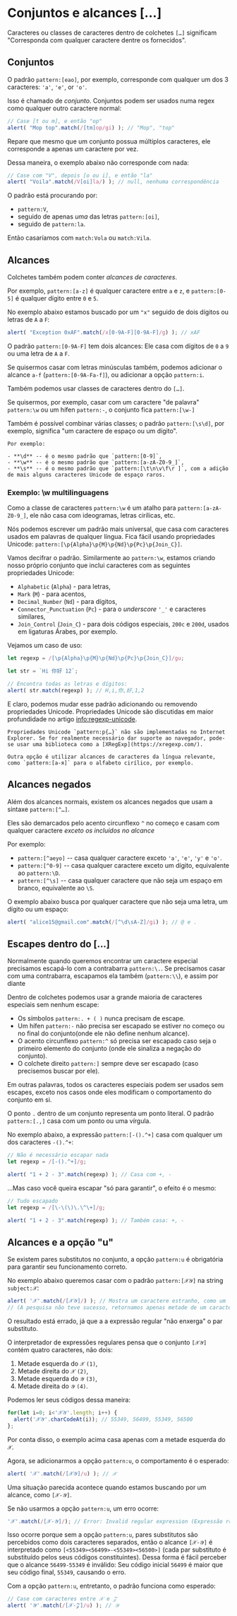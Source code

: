 # Conjuntos e alcances [...]

Caracteres ou classes de caracteres dentro de colchetes `[…]` significam "Corresponda com qualquer caractere dentre os fornecidos".

## Conjuntos

O padrão `pattern:[eao]`, por exemplo, corresponde com qualquer um dos 3 caracteres: `'a'`, `'e'`, or `'o'`.

Isso é chamado de *conjunto*. Conjuntos podem ser usados numa regex como qualquer outro caractere normal:

```js run
// Case [t ou m], e então "op"
alert( "Mop top".match(/[tm]op/gi) ); // "Mop", "top"
```

Repare que mesmo que um conjunto possua múltiplos caracteres, ele corresponde a apenas um caractere por vez.

Dessa maneira, o exemplo abaixo não corresponde com nada:

```js run
// Case com "V", depois [o ou i], e então "la"
alert( "Voila".match(/V[oi]la/) ); // null, nenhuma correspondência
```

O padrão está procurando por:

- `pattern:V`,
- seguido de apenas *uma* das letras `pattern:[oi]`,
- seguido de `pattern:la`.

Então casaríamos com `match:Vola` ou `match:Vila`.

## Alcances

Colchetes também podem conter *alcances de caracteres*.

Por exemplo, `pattern:[a-z]` é qualquer caractere entre `a` e `z`, e `pattern:[0-5]` é qualquer dígito entre `0` e `5`.

No exemplo abaixo estamos buscado por um `"x"` seguido de dois dígitos ou letras de `A` a `F`:

```js run
alert( "Exception 0xAF".match(/x[0-9A-F][0-9A-F]/g) ); // xAF
```

O padrão `pattern:[0-9A-F]` tem dois alcances: Ele casa com dígitos de `0` a `9` ou uma letra de `A` a `F`.

Se quisermos casar com letras minúsculas também, podemos adicionar o alcance `a-f` (`pattern:[0-9A-Fa-f]`), ou adicionar a opção `pattern:i`.

Também podemos usar classes de caracteres dentro do `[…]`.

Se quisermos, por exemplo, casar com um caractere "de palavra" `pattern:\w` ou um hífen `pattern:-`, o conjunto fica `pattern:[\w-]`

Também é possível combinar várias classes; o padrão `pattern:[\s\d]`, por exemplo, significa "um caractere de espaço ou um dígito".

```smart header="Classes de caracteres são atalhos para certos conjuntos de caracteres"
Por exemplo:

- **\d** -- é o mesmo padrão que `pattern:[0-9]`,
- **\w** -- é o mesmo padrão que `pattern:[a-zA-Z0-9_]`,
- **\s** -- é o mesmo padrão que `pattern:[\t\n\v\f\r ]`, com a adição de mais alguns caracteres Unicode de espaço raros.
```

### Exemplo: \w multilinguagens

Como a classe de caracteres `pattern:\w` é um atalho para `pattern:[a-zA-Z0-9_]`, ele não casa com ideogramas, letras cirílicas, etc.

Nós podemos escrever um padrão mais universal, que casa com caracteres usados em palavras de qualquer língua. Fica fácil usando propriedades Unicode: `pattern:[\p{Alpha}\p{M}\p{Nd}\p{Pc}\p{Join_C}]`.

Vamos decifrar o padrão. Similarmente ao `pattern:\w`, estamos criando nosso próprio conjunto que inclui caracteres com as seguintes propriedades Unicode:

- `Alphabetic` (`Alpha`) - para letras,
- `Mark` (`M`) - para acentos,
- `Decimal_Number` (`Nd`) - para dígitos,
- `Connector_Punctuation` (`Pc`) - para o *underscore* `'_'` e caracteres similares,
- `Join_Control` (`Join_C`) - para dois códigos especiais, `200c` e `200d`, usados em ligaturas Árabes, por exemplo.

Vejamos um caso de uso:

```js run
let regexp = /[\p{Alpha}\p{M}\p{Nd}\p{Pc}\p{Join_C}]/gu;

let str = `Hi 你好 12`;

// Encontra todas as letras e dígitos:
alert( str.match(regexp) ); // H,i,你,好,1,2
```

E claro, podemos mudar esse padrão adicionando ou removendo propriedades Unicode. Propriedades Unicode são discutidas em maior profundidade no artigo <info:regexp-unicode>.

```warn header="Propriedades Unicode não são suportadas no IE"
Propriedades Unicode `pattern:p{…}` não são implementadas no Internet Explorer. Se for realmente necessário dar suporte ao navegador, pode-se usar uma biblioteca como a [XRegExp](https://xregexp.com/).

Outra opção é utilizar alcances de caracteres da língua relevante, como `pattern:[а-я]` para o alfabeto cirílico, por exemplo.
```

## Alcances negados

Além dos alcances normais, existem os alcances negados que usam a sintaxe `pattern:[^…]`.

Eles são demarcados pelo acento circunflexo `^` no começo e casam com qualquer caractere *exceto os incluídos no alcance* 

Por exemplo:

- `pattern:[^aeyo]` -- casa qualquer caractere exceto  `'a'`, `'e'`, `'y'` e `'o'`.
- `pattern:[^0-9]` -- casa qualquer caractere exceto um dígito, equivalente ao `pattern:\D`.
- `pattern:[^\s]` -- casa qualquer caractere que não seja um espaço em branco, equivalente ao `\S`.

O exemplo abaixo busca por qualquer caractere que não seja uma letra, um dígito ou um espaço:

```js run
alert( "alice15@gmail.com".match(/[^\d\sA-Z]/gi) ); // @ e .
```

## Escapes dentro do […]

Normalmente quando queremos encontrar um caractere especial precisamos escapá-lo com a contrabarra `pattern:\.`. Se precisamos casar com uma contrabarra, escapamos ela também (`pattern:\\`), e assim por diante

Dentro de colchetes podemos usar a grande maioria de caracteres especiais sem nenhum escape:

- Os símbolos `pattern:. + ( )` nunca precisam de escape.
- Um hífen `pattern:-` não precisa ser escapado se estiver no começo ou no final do conjunto(onde ele não define nenhum alcance).
- O acento circunflexo `pattern:^` só precisa ser escapado caso seja o primeiro elemento do conjunto (onde ele sinaliza a negação do conjunto).
- O colchete direito `pattern:]` sempre deve ser escapado (caso precisemos buscar por ele).

Em outras palavras, todos os caracteres especiais podem ser usados sem escapes, exceto nos casos onde eles modificam o comportamento do conjunto em si.

O ponto `.` dentro de um conjunto representa um ponto literal. O padrão `pattern:[.,]` casa com um ponto ou uma vírgula.

No exemplo abaixo, a expressão `pattern:[-().^+]` casa com qualquer um dos caracteres `-().^+`:

```js run
// Não é necessário escapar nada
let regexp = /[-().^+]/g;

alert( "1 + 2 - 3".match(regexp) ); // Casa com +, -
```

...Mas caso você queira escapar "só para garantir", o efeito é o mesmo:

```js run
// Tudo escapado
let regexp = /[\-\(\)\.\^\+]/g;

alert( "1 + 2 - 3".match(regexp) ); // Também casa: +, -
```

## Alcances e a opção "u"

Se existem pares substitutos no conjunto, a opção `pattern:u` é obrigatória para garantir seu funcionamento correto.

No exemplo abaixo queremos casar com o padrão `pattern:[𝒳𝒴]` na string `subject:𝒳`:

```js run
alert( '𝒳'.match(/[𝒳𝒴]/) ); // Mostra um caractere estranho, como um [?]
// (A pesquisa não teve sucesso, retornamos apenas metade de um caractere)
```

O resultado está errado, já que a a expressão regular "não enxerga" o par substituto.

O interpretador de expressões regulares pensa que o conjunto `[𝒳𝒴]` contém quatro caracteres, não dois:

1. Metade esquerda do `𝒳` `(1)`,
2. Metade direita do `𝒳` `(2)`,
3. Metade esquerda do `𝒴` `(3)`,
4. Metade direita do `𝒴` `(4)`.

Podemos ler seus códigos dessa maneira:

```js run
for(let i=0; i<'𝒳𝒴'.length; i++) {
  alert('𝒳𝒴'.charCodeAt(i)); // 55349, 56499, 55349, 56500
};
```

Por conta disso, o exemplo acima casa apenas com a metade esquerda do `𝒳`.

Agora, se adicionarmos a opção `pattern:u`, o comportamento é o esperado:

```js run
alert( '𝒳'.match(/[𝒳𝒴]/u) ); // 𝒳
```

Uma situação parecida acontece quando estamos buscando por um alcance, como `[𝒳-𝒴]`.

Se não usarmos a opção `pattern:u`, um erro ocorre:

```js run
'𝒳'.match(/[𝒳-𝒴]/); // Error: Invalid regular expression (Expressão regular inválida)
```

Isso ocorre porque sem a opção `pattern:u`, pares substitutos são percebidos como dois caracteres separados, então o alcance `[𝒳-𝒴]` é interpretado como `[<55349><56499>-<55349><56500>]` (cada par substituto é substituído pelos seus códigos constituintes). Dessa forma é fácil perceber que o alcance `56499-55349` é inválido: Seu código inicial `56499` é maior que seu código final, `55349`, causando o erro.

Com a opção `pattern:u`, entretanto, o padrão funciona como esperado:

```js run
// Case com caracteres entre 𝒳 e 𝒵
alert( '𝒴'.match(/[𝒳-𝒵]/u) ); // 𝒴
```

